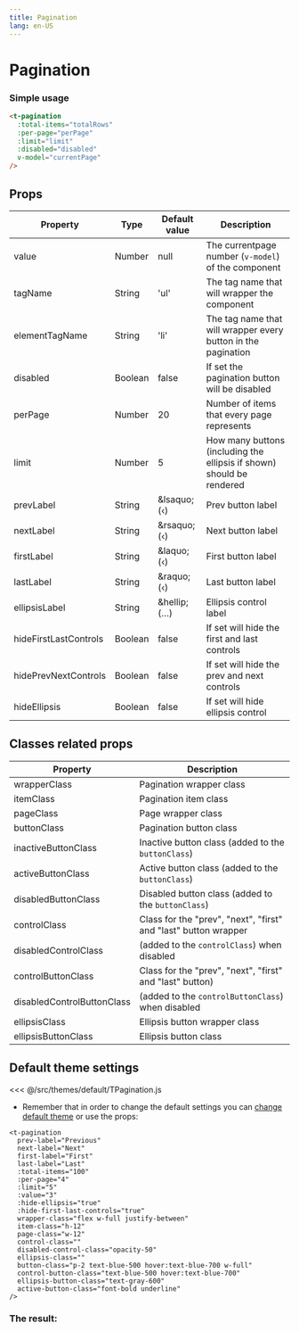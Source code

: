 ```yaml
---
title: Pagination
lang: en-US
---
```


# Pagination

<pagination-playground />

### Simple usage

```html
<t-pagination
  :total-items="totalRows"
  :per-page="perPage"
  :limit="limit"
  :disabled="disabled"
  v-model="currentPage"
/>
```

## Props

| Property   | Type  | Default value |  Description                                                  |
| ---------- | ----- | ------------- |  ------------------------------------------------------------ |
| value       | Number | null           |  The currentpage number (`v-model`) of the component |
| tagName    | String | 'ul'            |  The tag name that will wrapper the component |
| elementTagName | String | 'li'           |  The tag name that will wrapper every button in the pagination |
| disabled | Boolean | false           |  If set the pagination button will be disabled |
| perPage | Number | 20           |  Number of items that every page represents |
| limit | Number | 5           |  How many buttons (including the ellipsis if shown) should be rendered |
| prevLabel | String | \&lsaquo; (&lsaquo;) |  Prev button label |
| nextLabel | String | \&rsaquo; (&lsaquo;) |  Next button label |
| firstLabel | String | \&laquo; (&lsaquo;) |  First button label |
| lastLabel | String | \&raquo; (&lsaquo;) |  Last button label |
| ellipsisLabel | String | \&hellip; (&hellip;) |  Ellipsis control label |
| hideFirstLastControls | Boolean | false | If set will hide the first and last controls  |
| hidePrevNextControls | Boolean | false | If set will hide the prev and next controls  |
| hideEllipsis | Boolean | false | If set will hide ellipsis control  |

## Classes related props



| Property         | Description                                          |
| ---------------- | ---------------------------------------------------- |
| wrapperClass       | Pagination wrapper class |
| itemClass       | Pagination item class |
| pageClass       | Page wrapper class |
| buttonClass       | Pagination button class |
| inactiveButtonClass       | Inactive button class (added to the `buttonClass`) |
| activeButtonClass       | Active button class (added to the `buttonClass`)|
| disabledButtonClass       | Disabled button class (added to the `buttonClass`)|
| controlClass       | Class for the "prev", "next", "first" and "last" button wrapper |
| disabledControlClass       | (added to the `controlClass`) when disabled  |
| controlButtonClass       | Class for the "prev", "next", "first" and "last" button) |
| disabledControlButtonClass       | (added to the `controlButtonClass`) when disabled |
| ellipsisClass       | Ellipsis button wrapper class |
| ellipsisButtonClass       | Ellipsis button class |

## Default theme settings

<<< @/src/themes/default/TPagination.js

- Remember that in order to change the default settings you can [change default theme](/#_2-2-or-better-yet-create-your-own-theme) or use the props: 

```vue
<t-pagination
  prev-label="Previous"
  next-label="Next"
  first-label="First"
  last-label="Last"
  :total-items="100"
  :per-page="4"
  :limit="5"
  :value="3"
  :hide-ellipsis="true"
  :hide-first-last-controls="true"
  wrapper-class="flex w-full justify-between"
  item-class="h-12"
  page-class="w-12"
  control-class=""
  disabled-control-class="opacity-50"
  ellipsis-class=""
  button-class="p-2 text-blue-500 hover:text-blue-700 w-full"
  control-button-class="text-blue-500 hover:text-blue-700"
  ellipsis-button-class="text-gray-600"
  active-button-class="font-bold underline"
/>
```

### The result:

<t-card class="mt-2 bg-gray-100">
<t-pagination
  prev-label="Previous"
  next-label="Next"
  first-label="First"
  last-label="Last"
  :total-items="100"
  :per-page="4"
  :limit="5"
  :value="3"
  :hide-ellipsis="true"
  :hide-first-last-controls="true"
  wrapper-class="flex w-full justify-between"
  item-class="h-12"
  page-class="w-12"
  control-class=""
  disabled-control-class="opacity-50"
  ellipsis-class=""
  button-class="p-2 text-blue-500 hover:text-blue-700 w-full"
  control-button-class="text-blue-500 hover:text-blue-700"
  ellipsis-button-class="text-gray-600"
  active-button-class="font-bold underline"
/>
</t-card>